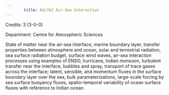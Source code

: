 ```yaml
---
        title: ASL762 Air-Sea Interaction
---
```

Credits: 3 (3-0-0)

Department: Centre for Atmospheric Sciences

State of matter near the air-sea interface, marine boundary layer, transfer properties between atmosphere and ocean, solar and terrestrial radiation, sea surface radiation budget, surface wind waves, air-sea interaction processes using examples of ENSO, hurricane, Indian monsoon, turbulent transfer near the interface, bubbles and spray, transport of trace gases across the interface; latent, sensible, and momentum fluxes in the surface boundary layer over the sea, bulk parameterizations, large-scale forcing by sea surface buoyancy fluxes, spatio-temporal variability of ocean surface fluxes with reference to Indian ocean.